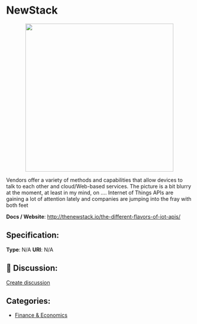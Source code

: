 # NewStack
<p align="center">
    <img width="400" src="https://raw.githubusercontent.com/apis-list/apis-list/apis/newstack/logo_256x256.png" />
</p>

Vendors offer a variety of methods and capabilities that allow devices to talk to each other and cloud/Web-based services. The picture is a bit blurry at the moment, at least in my mind, on …. Internet of Things APIs are gaining a lot of attention lately and companies are jumping into the fray with both feet

**Docs / Website**: http://thenewstack.io/the-different-flavors-of-iot-apis/

## Specification:
**Type**:  N/A 
**URI**:  N/A 

## 💬 Discussion:
[Create discussion](link)

## Categories:
- [Finance & Economics](https://github.com/apis-list/apis-list#finance-and-economics)






